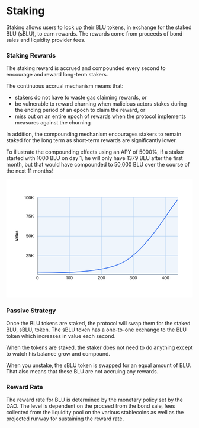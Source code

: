 # Staking

Staking allows users to lock up their BLU tokens, in exchange for the staked BLU (sBLU), to earn rewards. The rewards come from proceeds of bond sales and liquidity provider fees.

### Staking Rewards

The staking reward is accrued and compounded every second to encourage and reward long-term stakers.

The continuous accrual mechanism means that:

* stakers do not have to waste gas claiming rewards, or
* be vulnerable to reward churning when malicious actors stakes during the ending period of an epoch to claim the reward, or
* miss out on an entire epoch of rewards when the protocol implements measures against the churning

In addition, the compounding mechanism encourages stakers to remain staked for the long term as short-term rewards are significantly lower.

To illustrate the compounding effects using an APY of 5000%, if a staker started with 1000 BLU on day 1, he will only have 1379 BLU after the first month, but that would have compounded to 50,000 BLU over the course of the next 11 months!

![5000% APY Illustrated](../.gitbook/assets/Staking.png)

### Passive Strategy

Once the BLU tokens are staked, the protocol will swap them for the staked BLU, sBLU, token. The sBLU token has a one-to-one exchange to the BLU token which increases in value each second.

When the tokens are staked, the staker does not need to do anything except to watch his balance grow and compound.

When you unstake, the sBLU token is swapped for an equal amount of BLU. That also means that these BLU are not accruing any rewards.

### Reward Rate

The reward rate for BLU is determined by the monetary policy set by the DAO. The level is dependent on the proceed from the bond sale, fees collected from the liquidity pool on the various stablecoins as well as the projected runway for sustaining the reward rate.
